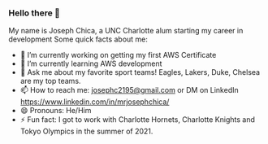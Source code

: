 ### Hello there 👋
My name is Joseph Chica, a UNC Charlotte alum starting my career in development
Some quick facts about me:

- 🔭 I’m currently working on getting my first AWS Certificate
- 🌱 I’m currently learning AWS development
- 💬 Ask me about my favorite sport teams! Eagles, Lakers, Duke, Chelsea are my top teams.
- 📫 How to reach me: josephc2195@gmail.com or DM on LinkedIn https://www.linkedin.com/in/mrjosephchica/
- 😄 Pronouns: He/Him
- ⚡ Fun fact: I got to work with Charlotte Hornets, Charlotte Knights and Tokyo Olympics in the summer of 2021. 

<!--
**josephc2195/josephc2195** is a ✨ _special_ ✨ repository because its `README.md` (this file) appears on your GitHub profile.

Here are some ideas to get you started:


- 😄 Pronouns: ...
- ⚡ Fun fact: ...
-->
